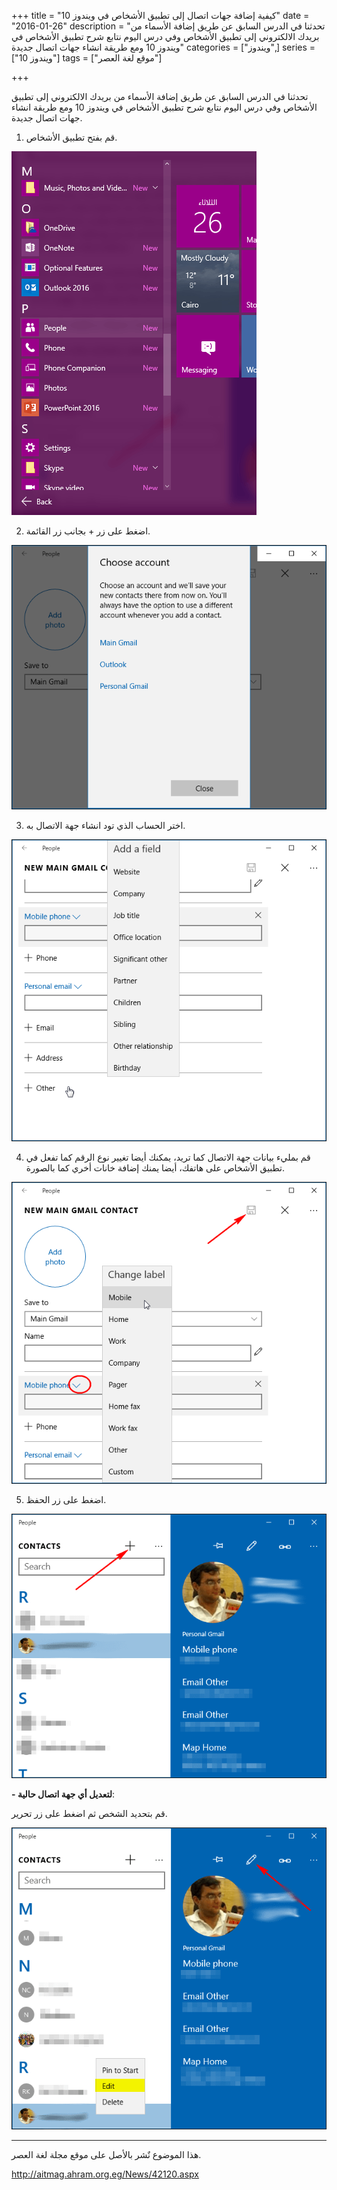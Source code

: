 +++
title = "كيفية إضافة جهات اتصال إلى تطبيق الأشخاص في ويندوز 10"
date = "2016-01-26"
description = "تحدثنا في الدرس السابق عن طريق إضافة الأسماء من بريدك الالكتروني إلى تطبيق الأشخاص وفي درس اليوم نتابع شرح تطبيق الأشخاص في ويندوز 10 ومع طريقة انشاء جهات اتصال جديدة"
categories = ["ويندوز",]
series = ["ويندوز 10"]
tags = ["موقع لغة العصر"]

+++

تحدثنا في الدرس السابق عن طريق إضافة الأسماء من بريدك الالكتروني إلى تطبيق الأشخاص وفي درس اليوم نتابع شرح تطبيق الأشخاص في ويندوز 10 ومع طريقة انشاء جهات اتصال جديدة.


1. قم بفتح تطبيق الأشخاص.

![1](images/1.png)


2. اضغط على زر + بجانب زر القائمة.

![3](images/3.png)


3. اختر الحساب الذي تود انشاء جهة الاتصال به.

![4](images/4.png)


4. قم بمليء بيانات جهة الاتصال كما تريد، يمكنك أيضا تغيير نوع الرقم كما تفعل في تطبيق الأشخاص على هاتفك، أيضا يمنك إضافة خانات أخري كما بالصورة.

![5](images/5.png)


5. اضغط على زر الحفظ.

![2](images/2.png)


**- لتعديل أي جهة اتصال حالية**:


 قم بتحديد الشخص ثم اضغط على زر تحرير.

![6](images/6.png)

---
هذا الموضوع نٌشر باﻷصل على موقع مجلة لغة العصر.

http://aitmag.ahram.org.eg/News/42120.aspx
